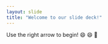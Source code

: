 ```yaml
---
layout: slide
title: "Welcome to our slide deck!"
---
```


Use the right arrow to begin! :smile: :smile: :rocket: 
